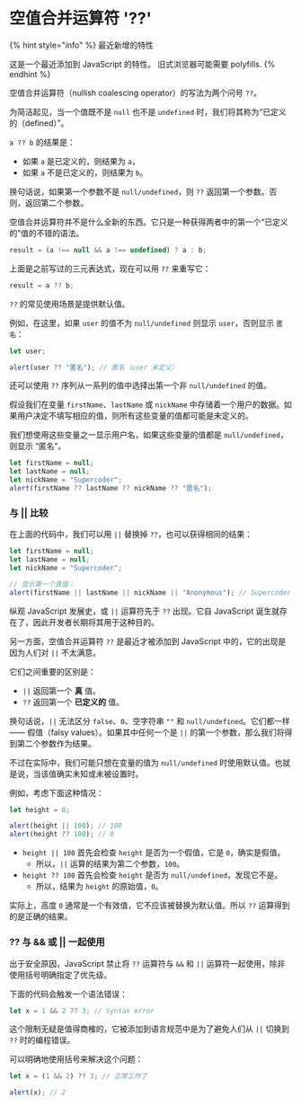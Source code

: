 # 空值合并运算符 '??'

{% hint style="info" %}
最近新增的特性

这是一个最近添加到 JavaScript 的特性。 旧式浏览器可能需要 polyfills.
{% endhint %}

空值合并运算符（nullish coalescing operator）的写法为两个问号 `??`。

为简洁起见，当一个值既不是 `null` 也不是 `undefined` 时，我们将其称为“已定义的（defined）”。

`a ?? b` 的结果是：

* 如果 `a` 是已定义的，则结果为 `a`，
* 如果 `a` 不是已定义的，则结果为 `b`。

换句话说，如果第一个参数不是 `null/undefined`，则 `??` 返回第一个参数。否则，返回第二个参数。

空值合并运算符并不是什么全新的东西。它只是一种获得两者中的第一个“已定义的”值的不错的语法。

```javascript
result = (a !== null && a !== undefined) ? a : b;
```

上面是之前写过的三元表达式，现在可以用 `??` 来重写它：

```javascript
result = a ?? b;
```

`??` 的常见使用场景是提供默认值。

例如，在这里，如果 `user` 的值不为 `null/undefined` 则显示 `user`，否则显示 `匿名`：

```javascript
let user;

alert(user ?? "匿名"); // 匿名（user 未定义）
```

还可以使用 `??` 序列从一系列的值中选择出第一个非 `null/undefined` 的值。

假设我们在变量 `firstName`、`lastName` 或 `nickName` 中存储着一个用户的数据。如果用户决定不填写相应的值，则所有这些变量的值都可能是未定义的。

我们想使用这些变量之一显示用户名，如果这些变量的值都是 `null/undefined`，则显示 “匿名”。

```javascript
let firstName = null;
let lastName = null;
let nickName = "Supercoder";
alert(firstName ?? lastName ?? nickName ?? "匿名");
```

### 与 || 比较

在上面的代码中，我们可以用 `||` 替换掉 `??`，也可以获得相同的结果：

```javascript
let firstName = null;
let lastName = null;
let nickName = "Supercoder";

// 显示第一个真值：
alert(firstName || lastName || nickName || "Anonymous"); // Supercoder
```

纵观 JavaScript 发展史，或 `||` 运算符先于 `??` 出现。它自 JavaScript 诞生就存在了，因此开发者长期将其用于这种目的。

另一方面，空值合并运算符 `??` 是最近才被添加到 JavaScript 中的，它的出现是因为人们对 `||` 不太满意。

它们之间重要的区别是：

* `||` 返回第一个 **真** 值。
* `??` 返回第一个 **已定义的** 值。

换句话说，`||` 无法区分 `false`、`0`、空字符串 `""` 和 `null/undefined`。它们都一样 —— 假值（falsy values）。如果其中任何一个是 `||` 的第一个参数，那么我们将得到第二个参数作为结果。

不过在实际中，我们可能只想在变量的值为 `null/undefined` 时使用默认值。也就是说，当该值确实未知或未被设置时。

例如，考虑下面这种情况：

```javascript
let height = 0;

alert(height || 100); // 100
alert(height ?? 100); // 0
```

* `height || 100` 首先会检查 `height` 是否为一个假值，它是 `0`，确实是假值。
  * 所以，`||` 运算的结果为第二个参数，`100`。
* `height ?? 100` 首先会检查 `height` 是否为 `null/undefined`，发现它不是。
  * 所以，结果为 `height` 的原始值，`0`。

实际上，高度 `0` 通常是一个有效值，它不应该被替换为默认值。所以 `??` 运算得到的是正确的结果。

### ?? 与 && 或 || 一起使用

出于安全原因，JavaScript 禁止将 `??` 运算符与 `&&` 和 `||` 运算符一起使用，除非使用括号明确指定了优先级。

下面的代码会触发一个语法错误：

```javascript
let x = 1 && 2 ?? 3; // Syntax error
```

这个限制无疑是值得商榷的，它被添加到语言规范中是为了避免人们从 `||` 切换到 `??` 时的编程错误。

可以明确地使用括号来解决这个问题：

```javascript
let x = (1 && 2) ?? 3; // 正常工作了

alert(x); // 2
```
